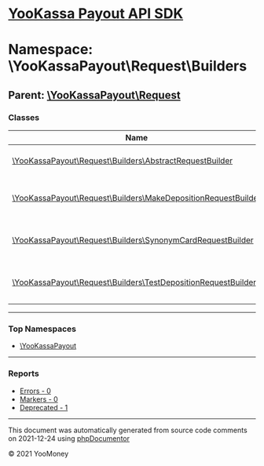 # [YooKassa Payout API SDK](../home.md)

# Namespace: \YooKassaPayout\Request\Builders
## Parent: [\YooKassaPayout\Request](../namespaces/yookassapayout-request.md)
### Classes
| Name | Summary |
| ---- | ------- |
| [\YooKassaPayout\Request\Builders\AbstractRequestBuilder](../classes/YooKassaPayout-Request-Builders-AbstractRequestBuilder.md) | Абстрактный класс для сборки запроса выплаты из массива |
| [\YooKassaPayout\Request\Builders\MakeDepositionRequestBuilder](../classes/YooKassaPayout-Request-Builders-MakeDepositionRequestBuilder.md) | Класс для сборки запроса MakeDepositionRequest из массива |
| [\YooKassaPayout\Request\Builders\SynonymCardRequestBuilder](../classes/YooKassaPayout-Request-Builders-SynonymCardRequestBuilder.md) | Класс для сборки запроса SynonymCardRequest из массива |
| [\YooKassaPayout\Request\Builders\TestDepositionRequestBuilder](../classes/YooKassaPayout-Request-Builders-TestDepositionRequestBuilder.md) | Класс для сборки запроса TestDepositionRequest из массива |

---

### Top Namespaces

* [\YooKassaPayout](../namespaces/yookassapayout.md)

---

### Reports
* [Errors - 0](../reports/errors.md)
* [Markers - 0](../reports/markers.md)
* [Deprecated - 1](../reports/deprecated.md)

---

This document was automatically generated from source code comments on 2021-12-24 using [phpDocumentor](http://www.phpdoc.org/)

&copy; 2021 YooMoney